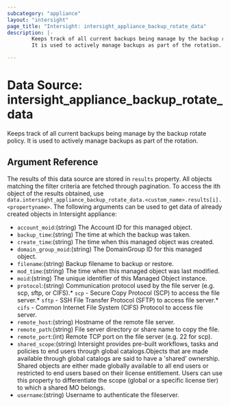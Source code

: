 ```yaml
---
subcategory: "appliance"
layout: "intersight"
page_title: "Intersight: intersight_appliance_backup_rotate_data"
description: |-
        Keeps track of all current backups being manage by the backup rotate policy.
        It is used to actively manage backups as part of the rotation.

---
```


# Data Source: intersight_appliance_backup_rotate_data
Keeps track of all current backups being manage by the backup rotate policy.
It is used to actively manage backups as part of the rotation.
## Argument Reference
The results of this data source are stored in `results` property.
All objects matching the filter criteria are fetched through pagination.
To access the ith object of the results obtained, use `data.intersight_appliance_backup_rotate_data.<custom_name>.results[i].<propertyname>`.
The following arguments can be used to get data of already created objects in Intersight appliance:
* `account_moid`:(string) The Account ID for this managed object. 
* `backup_time`:(string) The time at which the backup was taken. 
* `create_time`:(string) The time when this managed object was created. 
* `domain_group_moid`:(string) The DomainGroup ID for this managed object. 
* `filename`:(string) Backup filename to backup or restore. 
* `mod_time`:(string) The time when this managed object was last modified. 
* `moid`:(string) The unique identifier of this Managed Object instance. 
* `protocol`:(string) Communication protocol used by the file server (e.g. scp, sftp, or CIFS).* `scp` - Secure Copy Protocol (SCP) to access the file server.* `sftp` - SSH File Transfer Protocol (SFTP) to access file server.* `cifs` - Common Internet File System (CIFS) Protocol to access file server. 
* `remote_host`:(string) Hostname of the remote file server. 
* `remote_path`:(string) File server directory or share name to copy the file. 
* `remote_port`:(int) Remote TCP port on the file server (e.g. 22 for scp). 
* `shared_scope`:(string) Intersight provides pre-built workflows, tasks and policies to end users through global catalogs.Objects that are made available through global catalogs are said to have a 'shared' ownership. Shared objects are either made globally available to all end users or restricted to end users based on their license entitlement. Users can use this property to differentiate the scope (global or a specific license tier) to which a shared MO belongs. 
* `username`:(string) Username to authenticate the fileserver. 
 
